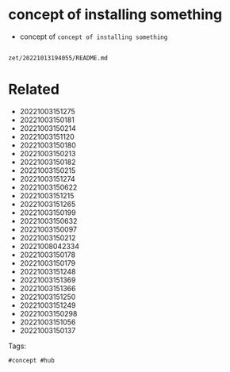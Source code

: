# concept of installing something

- concept of `concept of installing something`

```
```

` zet/20221013194055/README.md `

# Related

- 20221003151275
- 20221003150181
- 20221003150214
- 20221003151120
- 20221003150180
- 20221003150213
- 20221003150182
- 20221003150215
- 20221003151274
- 20221003150622
- 20221003151215
- 20221003151265
- 20221003150199
- 20221003150632
- 20221003150097
- 20221003150212
- 20221008042334
- 20221003150178
- 20221003150179
- 20221003151248
- 20221003151369
- 20221003151366
- 20221003151250
- 20221003151249
- 20221003150298
- 20221003151056
- 20221003150137

Tags:

    #concept #hub
